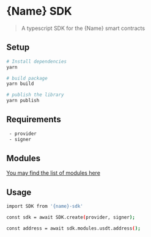 # {Name} SDK

> A typescript SDK for the {Name} smart contracts
## Setup

```sh
# Install dependencies
yarn
```

```sh
# build package
yarn build

# publish the library
yarn publish
```

## Requirements

```sh
 - provider
 - signer
```

## Modules
[You may find the list of modules here](src/modules/README.md)

## Usage

```sh
import SDK from '{name}-sdk'

const sdk = await SDK.create(provider, signer);

const address = await sdk.modules.usdt.address();
```